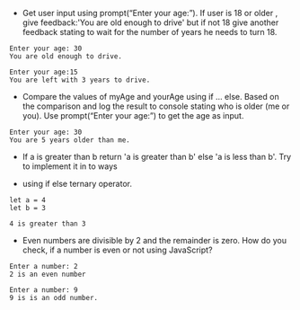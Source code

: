 - Get user input using prompt(“Enter your age:”). If user is 18 or older , give feedback:'You are old enough to drive' but if not 18 give another feedback stating to wait for the number of years he needs to turn 18.

```
Enter your age: 30
You are old enough to drive.
```

```
Enter your age:15
You are left with 3 years to drive.
```

- Compare the values of myAge and yourAge using if … else. Based on the comparison and log the result to console stating who is older (me or you). Use prompt(“Enter your age:”) to get the age as input.

```
Enter your age: 30
You are 5 years older than me.
```

- If a is greater than b return 'a is greater than b' else 'a is less than b'. Try to implement it in to ways

* using if else ternary operator.

```
let a = 4
let b = 3

4 is greater than 3
```

- Even numbers are divisible by 2 and the remainder is zero. How do you check, if a number is even or not using JavaScript?

```
Enter a number: 2
2 is an even number
```

```
Enter a number: 9
9 is is an odd number.
```

